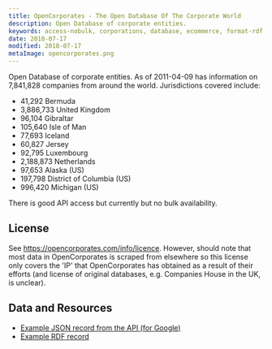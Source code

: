 ```yaml
---
title: OpenCorporates - The Open Database Of The Corporate World
description: Open Database of corporate entities.
keywords: access-nobulk, corporations, database, ecommerce, format-rdf, government, lod, lodcloud-diagram-2011-09-19, no-deref-vocab, opendatachallenge, published-by-third-party, scraped, size.xlarge
date: 2018-07-17
modified: 2018-07-17
metaImage: opencorporates.png
---
```


Open Database of corporate entities. As of 2011-04-09 has information on 7,841,828 companies from around the world. Jurisdictions covered include:

* 41,292 Bermuda
* 3,886,733 United Kingdom
* 96,104 Gibraltar
* 105,640 Isle of Man
* 77,693 Iceland
* 60,827 Jersey
* 92,795 Luxembourg
* 2,188,873 Netherlands
* 97,653 Alaska (US)
* 197,798 District of Columbia (US)
* 996,420 Michigan (US)

There is good API access but currently but no bulk availability.

## License

See https://opencorporates.com/info/licence. However, should note that most data in OpenCorporates is scraped from elsewhere so this license only covers the 'IP' that OpenCorporates has obtained as a result of their efforts (and license of original databases, e.g. Companies House in the UK, is unclear).

## Data and Resources

* [Example JSON record from the API (for Google)](http://opencorporates.com/companies/gb/03977902.json)
* [Example RDF record](http://opencorporates.com/companies/us_ak/124437.rdf)
